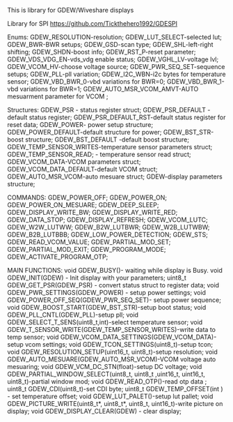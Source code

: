 This is library for GDEW/Wiveshare displays

Library for SPI https://github.com/Tickthehero1992/GDESPI

Enums:
GDEW_RESOLUTION-resolution;
GDEW_LUT_SELECT-selected lut;
GDEW_BWR-BWR setups;
GDEW_GSD-scan type;
GDEW_SHL-left-right shifting;
GDEW_SHDN-boost info;
GDEW_RST_P-reset parameter;
GDEW_VDS_VDG_EN-vds_vdg enable status;
GDEW_VGHL_LV-voltage lvl;
GDEW_VCOM_HV-choose voltage source;
GDEW_PWR_SEQ_SET-sequence setups;
GDEW_PLL-pll variation;
GDEW_I2C_WBN-i2c bytes for temperature sensor;
GDEW_VBD_BWR_0-vbd variations for BWR=0;
GDEW_VBD_BWR_1-vbd variations for BWR=1;
GDEW_AUTO_MSR_VCOM_AMVT-AUTO mesuarment parameter for VCOM ;


Structures:
GDEW_PSR - status register struct;
GDEW_PSR_DEFAULT - default status register;
GDEW_PSR_DEFAULT_RST-default status register for reset data;
GDEW_POWER- power setup structure;
GDEW_POWER_DEFAULT-default structure for power;
GDEW_BST_STR-boost structure;
GDEW_BST_DEFAULT -default boost structure;
GDEW_TEMP_SENSOR_WRITES-temperature sensor parameters struct;
GDEW_TEMP_SENSOR_READ; - temperature sensor read struct;
GDEW_VCOM_DATA-VCOM parameters struct;
GDEW_VCOM_DATA_DEFAULT-default VCOM struct;
GDEW_AUTO_MSR_VCOM-auto mesuare struct;
GDEW-display parameters structure;


COMMANDS:
GDEW_POWER_OFF;
GDEW_POWER_ON;
GDEW_POWER_ON_MESUARE;
GDEW_DEEP_SLEEP;
GDEW_DISPLAY_WRITE_BW;
GDEW_DISPLAY_WRITE_RED;
GDEW_DATA_STOP;
GDEW_DISPLAY_REFRESH;
GDEW_VCOM_LUTC;
GDEW_W2W_LUTWW;
GDEW_B2W_LUTBWR;
GDEW_W2B_LUTWBW;
GDEW_B2B_LUTBBB;
GDEW_LOW_POWER_DETECTION;
GDEW_STS;
GDEW_READ_VCOM_VALUE;
GDEW_PARTIAL_MOD_SET;
GDEW_PARTIAL_MOD_EXIT;
GDEW_PROGRAM_MODE;
GDEW_ACTIVATE_PROGRAM_OTP;



MAIN FUNCTIONS:
void GDEW_BUSY()- waiting while display is Busy.
void GDEW_INIT(GDEW) - Init display with your parameters;
uint8_t GDEW_GET_PSR(GDEW_PSR) - convert status struct to register data;
void GDEW_PWR_SETTINGS(GDEW_POWER) - setup power settings;
void GDEW_POWER_OFF_SEQ(GDEW_PWR_SEQ_SET)- setup power sequence;
void GDEW_BOOST_START(GDEW_BST_STR)-setup boot status;
void GDEW_PLL_CNTL(GDEW_PLL)-setup pll;
void GDEW_SELECT_T_SENS(uint8_t,int)-select temperature sensor;
void GDEW_T_SENSOR_WRITE(GDEW_TEMP_SENSOR_WRITES)-write data to temp sensor;
void GDEW_VCOM_DATA_SETTINGS(GDEW_VCOM_DATA)-setup vcom settings;
void GDEW_TCON_SETTINGS(uint8_t)-setup tcon;
void GDEW_RESOLUTION_SETUP(uint16_t, uint8_t)-setup resolution;
void GDEW_AUTO_MESUARE(GDEW_AUTO_MSR_VCOM)-VCOM voltage auto mesuaring;
void GDEW_VCM_DC_STN(float)-setup DC voltage;
void GDEW_PARTIAL_WINDOW_SELECT(uint8_t, uint8_t ,uint16_t, uint16_t, uint8_t)-partial window mod;
void GDEW_READ_OTP()-read otp data ;
uint8_t GDEW_CDI(uint8_t)-set CDI byte;
uint8_t GDEW_TEMP_OFFSET(int ) - set temperature offset;
void GDEW_LUT_PALET()-setup lut pallet;
void GDEW_PICTURE_WRITE(uint8_t*, uint8_t*, uint8_t, uint16_t)-write picture on display;
void GDEW_DISPLAY_CLEAR(GDEW) - clear display;
